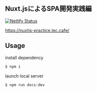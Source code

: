 ## Nuxt.jsによるSPA開発実践編

[![Netlify Status](https://api.netlify.com/api/v1/badges/eeb8e99b-eedd-4e40-b3c4-c53c42cb53fd/deploy-status)](https://app.netlify.com/sites/books-nuxtjs-practice/deploys)

https://nuxtjs-practice.lec.cafe/

## Usage

install dependency

```bash
$ npm i 
```

launch local server

```bash
$ npm run docs:dev
```

